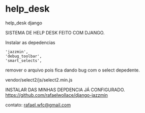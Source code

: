 # help_desk
help_desk django

SISTEMA DE HELP DESK FEITO COM DJANGO.

Instalar as depedencias 

    'jazzmin',
    'debug_toolbar',
    'smart_selects',


remover o arquivo pois fica dando bug com o select depedente.

vendor/select2/js/select2.min.js

INSTALAR DAS MINHAS DEPDENCIA JÁ CONFIGURADO.
https://github.com/rafaelwollace/django-jazzmin


contato: rafael.wfc@gmail.com
